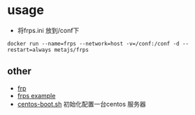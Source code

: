 # usage

- 将frps.ini 放到/conf下
```
docker run --name=frps --network=host -v=/conf:/conf -d --restart=always metajs/frps
```

## other
- [frp](https://github.com/fatedier/frp)
- [frps example](https://github.com/fatedier/frp/blob/master/conf/frpc_full.ini)
- [centos-boot.sh](https://github.com/broven/centos-boot.sh) 初始化配置一台centos 服务器